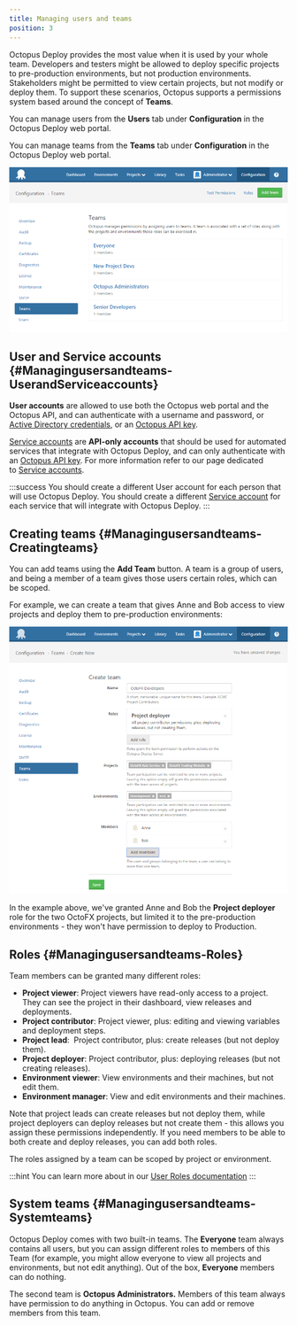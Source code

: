 ```yaml
---
title: Managing users and teams
position: 3
---
```


Octopus Deploy provides the most value when it is used by your whole team. Developers and testers might be allowed to deploy specific projects to pre-production environments, but not production environments. Stakeholders might be permitted to view certain projects, but not modify or deploy them. To support these scenarios, Octopus supports a permissions system based around the concept of **Teams**.

You can manage users from the **Users** tab under **Configuration** in the Octopus Deploy web portal.

You can manage teams from the **Teams** tab under **Configuration** in the Octopus Deploy web portal.

![](/docs/images/3048123/3277938.png "width=500")

## User and Service accounts {#Managingusersandteams-UserandServiceaccounts}

**User accounts** are allowed to use both the Octopus web portal and the Octopus API, and can authenticate with a username and password, or [Active Directory credentials](/docs/administration/authentication-providers/active-directory-authentication.md), or an [Octopus API key](/docs/how-to/how-to-create-an-api-key.md).

[Service accounts](/docs/administration/managing-users-and-teams/service-accounts.md) are **API-only accounts** that should be used for automated services that integrate with Octopus Deploy, and can only authenticate with an [Octopus API key](/docs/how-to/how-to-create-an-api-key.md). For more information refer to our page dedicated to [Service accounts](/docs/administration/managing-users-and-teams/service-accounts.md).

:::success
You should create a different User account for each person that will use Octopus Deploy. You should create a different [Service account](/docs/administration/managing-users-and-teams/service-accounts.md) for each service that will integrate with Octopus Deploy.
:::

## Creating teams {#Managingusersandteams-Creatingteams}

You can add teams using the **Add Team** button. A team is a group of users, and being a member of a team gives those users certain roles, which can be scoped.

For example, we can create a team that gives Anne and Bob access to view projects and deploy them to pre-production environments:

![](/docs/images/3048123/3277937.png "width=500")

In the example above, we've granted Anne and Bob the **Project deployer** role for the two OctoFX projects, but limited it to the pre-production environments - they won't have permission to deploy to Production.

## Roles {#Managingusersandteams-Roles}

Team members can be granted many different roles:

- **Project viewer**:
Project viewers have read-only access to a project. They can see the project in their dashboard, view releases and deployments.
- **Project contributor**:
Project viewer, plus: editing and viewing variables and deployment steps.
- **Project lead**: 
Project contributor, plus: create releases (but not deploy them).
- **Project deployer**: 
Project contributor, plus: deploying releases (but not creating releases).
- **Environment viewer**:
View environments and their machines, but not edit them.
- **Environment manager**:
View and edit environments and their machines.

Note that project leads can create releases but not deploy them, while project deployers can deploy releases but not create them - this allows you assign these permissions independently. If you need members to be able to both create and deploy releases, you can add both roles.

The roles assigned by a team can be scoped by project or environment.

:::hint
You can learn more about in our [User Roles documentation](/docs/administration/managing-users-and-teams/user-roles.md)
:::

## System teams {#Managingusersandteams-Systemteams}

Octopus Deploy comes with two built-in teams. The **Everyone** team always contains all users, but you can assign different roles to members of this Team (for example, you might allow everyone to view all projects and environments, but not edit anything). Out of the box, **Everyone** members can do nothing.

The second team is **Octopus Administrators.** Members of this team always have permission to do anything in Octopus. You can add or remove members from this team.
